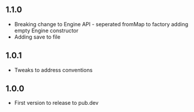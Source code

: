 ## 1.1.0

- Breaking change to Engine API - seperated fromMap to factory adding empty Engine constructor
- Adding save to file

## 1.0.1

- Tweaks to address conventions


## 1.0.0

- First version to release to pub.dev 
